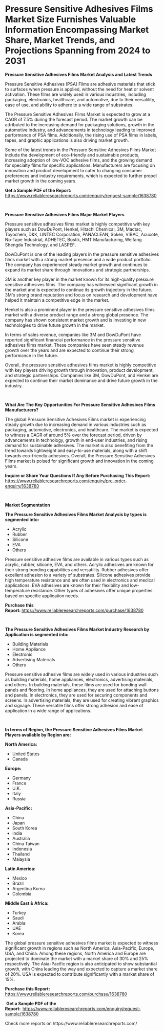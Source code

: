 <p><h1>Pressure Sensitive Adhesives Films Market Size Furnishes Valuable Information Encompassing Market Share, Market Trends, and Projections Spanning from 2024 to 2031</h1></p><p><strong>Pressure Sensitive Adhesives Films Market Analysis and Latest Trends</strong></p>
<p><p>Pressure Sensitive Adhesives (PSA) Films are adhesive materials that stick to surfaces when pressure is applied, without the need for heat or solvent activation. These films are widely used in various industries, including packaging, electronics, healthcare, and automotive, due to their versatility, ease of use, and ability to adhere to a wide range of substrates.</p><p>The Pressure Sensitive Adhesives Films Market is expected to grow at a CAGR of 7.5% during the forecast period. The market growth can be attributed to the increasing demand for packaging solutions, growth in the automotive industry, and advancements in technology leading to improved performance of PSA films. Additionally, the rising use of PSA films in labels, tapes, and graphic applications is also driving market growth.</p><p>Some of the latest trends in the Pressure Sensitive Adhesives Films Market include the development of eco-friendly and sustainable products, increasing adoption of low-VOC adhesive films, and the growing demand for specialty films for specific applications. Manufacturers are focusing on innovation and product development to cater to changing consumer preferences and industry requirements, which is expected to further propel market growth in the coming years.</p></p>
<p><strong>Get a Sample PDF of the Report:&nbsp;</strong> <a href="https://www.reliableresearchreports.com/enquiry/request-sample/1638780">https://www.reliableresearchreports.com/enquiry/request-sample/1638780</a></p>
<p>&nbsp;</p>
<p><strong>Pressure Sensitive Adhesives Films Major Market Players</strong></p>
<p><p>Pressure sensitive adhesives films market is highly competitive with key players such as DowDuPont, Henkel, Hitachi Chemical, 3M, Mactac, Toyochem, D&K, LINTEC Corporation, PANACLEAN, Soken, VIBAC, Acucote, No-Tape Industrial, ADHETEC, Bostik, HMT Manufacturing, Weifang Shengda Technology, and LASPEF. </p><p>DowDuPont is one of the leading players in the pressure sensitive adhesives films market with a strong market presence and a wide product portfolio. The company has experienced steady market growth and continues to expand its market share through innovations and strategic partnerships.</p><p>3M is another key player in the market known for its high-quality pressure sensitive adhesives films. The company has witnessed significant growth in the market and is expected to continue its growth trajectory in the future. 3M's strong brand reputation and focus on research and development have helped it maintain a competitive edge in the market.</p><p>Henkel is also a prominent player in the pressure sensitive adhesives films market with a diverse product range and a strong global presence. The company has shown consistent market growth and is investing in new technologies to drive future growth in the market.</p><p>In terms of sales revenue, companies like 3M and DowDuPont have reported significant financial performance in the pressure sensitive adhesives films market. These companies have seen steady revenue growth over the years and are expected to continue their strong performance in the future.</p><p>Overall, the pressure sensitive adhesives films market is highly competitive with key players driving growth through innovation, product development, and strategic partnerships. Companies like 3M, DowDuPont, and Henkel are expected to continue their market dominance and drive future growth in the industry.</p></p>
<p>&nbsp;</p>
<p><strong>What Are The Key Opportunities For Pressure Sensitive Adhesives Films Manufacturers?</strong></p>
<p><p>The global Pressure Sensitive Adhesives Films market is experiencing steady growth due to increasing demand in various industries such as packaging, automotive, electronics, and healthcare. The market is expected to witness a CAGR of around 5% over the forecast period, driven by advancements in technology, growth in end-user industries, and rising demand for sustainable adhesives. The market is also benefiting from the trend towards lightweight and easy-to-use materials, along with a shift towards eco-friendly adhesives. Overall, the Pressure Sensitive Adhesives Films market is poised for significant growth and innovation in the coming years.</p></p>
<p><strong>Inquire or Share Your Questions If Any Before Purchasing This Report:</strong> <a href="https://www.reliableresearchreports.com/enquiry/pre-order-enquiry/1638780">https://www.reliableresearchreports.com/enquiry/pre-order-enquiry/1638780</a></p>
<p>&nbsp;</p>
<p><strong>Market Segmentation</strong></p>
<p><strong>The Pressure Sensitive Adhesives Films Market Analysis by types is segmented into:</strong></p>
<p><ul><li>Acrylic</li><li>Rubber</li><li>Silicone</li><li>EVA</li><li>Others</li></ul></p>
<p><p>Pressure sensitive adhesive films are available in various types such as acrylic, rubber, silicone, EVA, and others. Acrylic adhesives are known for their strong bonding capabilities and versatility. Rubber adhesives offer excellent adhesion to a variety of substrates. Silicone adhesives provide high temperature resistance and are often used in electronics and medical applications. EVA adhesives are known for their flexibility and low-temperature resistance. Other types of adhesives offer unique properties based on specific application needs.</p></p>
<p><strong>Purchase this Report:&nbsp;</strong><a href="https://www.reliableresearchreports.com/purchase/1638780">https://www.reliableresearchreports.com/purchase/1638780</a></p>
<p>&nbsp;</p>
<p><strong>The Pressure Sensitive Adhesives Films Market Industry Research by Application is segmented into:</strong></p>
<p><ul><li>Building Materials</li><li>Home Appliance</li><li>Electronic</li><li>Advertising Materials</li><li>Others</li></ul></p>
<p><p>Pressure sensitive adhesive films are widely used in various industries such as building materials, home appliances, electronics, advertising materials, and others. In building materials, these films are used for bonding wall panels and flooring. In home appliances, they are used for attaching buttons and panels. In electronics, they are used for securing components and screens. In advertising materials, they are used for creating vibrant graphics and signage. These versatile films offer strong adhesion and ease of application in a wide range of applications.</p></p>
<p>&nbsp;</p>
<p><strong>In terms of Region, the Pressure Sensitive Adhesives Films Market Players available by Region are:</strong></p>
<p>
    <p> <strong> North America: </strong>
        <ul>
            <li>United States</li>
            <li>Canada</li>
        </ul>
        </p> 
    <p> <strong> Europe: </strong>
        <ul>
            <li>Germany</li>
            <li>France</li>
            <li>U.K.</li>
            <li>Italy</li>
            <li>Russia</li>
        </ul>
        </p> 
    <p> <strong> Asia-Pacific: </strong>
        <ul>
            <li>China</li>
            <li>Japan</li>
            <li>South Korea</li>
            <li>India</li>
            <li>Australia</li>
            <li>China Taiwan</li>
            <li>Indonesia</li>
            <li>Thailand</li>
            <li>Malaysia</li>
        </ul>
        </p> 
    <p> <strong> Latin America: </strong>
        <ul>
            <li>Mexico</li>
            <li>Brazil</li>
            <li>Argentina Korea</li>
            <li>Colombia</li>
        </ul>
        </p> 
    <p> <strong> Middle East & Africa: </strong>
        <ul>
            <li>Turkey</li>
            <li>Saudi</li>
            <li>Arabia</li>
            <li>UAE</li>
            <li>Korea</li>
        </ul>
    </p>
    </p>
<p><p>The global pressure sensitive adhesives films market is expected to witness significant growth in regions such as North America, Asia-Pacific, Europe, USA, and China. Among these regions, North America and Europe are projected to dominate the market with a market share of 30% and 25% respectively. The Asia-Pacific region is also anticipated to show substantial growth, with China leading the way and expected to capture a market share of 20%. USA is expected to contribute significantly with a market share of 15%.</p></p>
<p><strong>Purchase this Report: </strong><a href="https://www.reliableresearchreports.com/purchase/1638780">https://www.reliableresearchreports.com/purchase/1638780</a></p>
<p>&nbsp;<strong>Get a Sample PDF of the Report:&nbsp;&nbsp;</strong><a href="https://www.reliableresearchreports.com/enquiry/request-sample/1638780">https://www.reliableresearchreports.com/enquiry/request-sample/1638780</a></p>
<p><strong></strong></p>
<p>Check more reports on https://www.reliableresearchreports.com/</p>